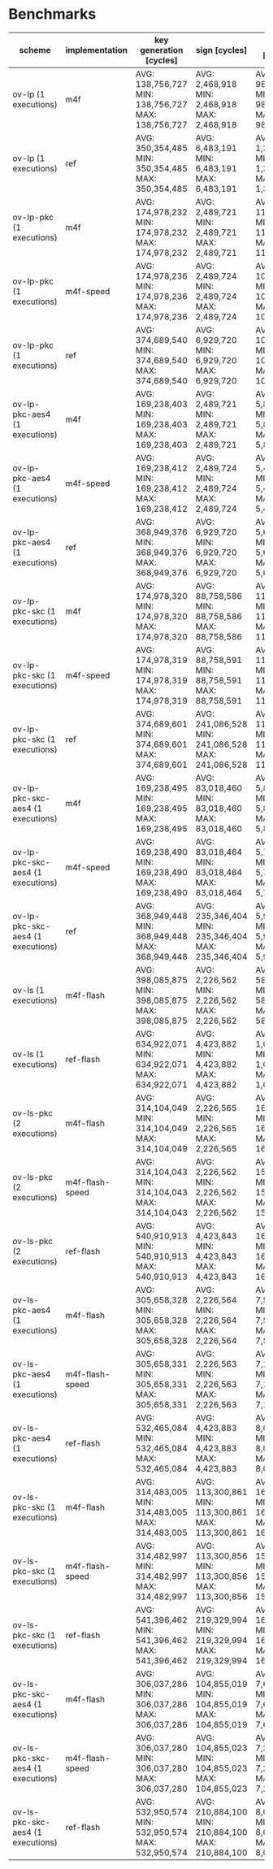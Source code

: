 # Benchmarks

| scheme | implementation | key generation [cycles] | sign [cycles] | verify [cycles] |
| ------ | -------------- | ----------------------- | ------------- | --------------- |
| ov-Ip (1 executions) | m4f | AVG: 138,756,727 <br /> MIN: 138,756,727 <br /> MAX: 138,756,727 | AVG: 2,468,918 <br /> MIN: 2,468,918 <br /> MAX: 2,468,918 | AVG: 982,855 <br /> MIN: 982,855 <br /> MAX: 982,855 |
| ov-Ip (1 executions) | ref | AVG: 350,354,485 <br /> MIN: 350,354,485 <br /> MAX: 350,354,485 | AVG: 6,483,191 <br /> MIN: 6,483,191 <br /> MAX: 6,483,191 | AVG: 1,303,276 <br /> MIN: 1,303,276 <br /> MAX: 1,303,276 |
| ov-Ip-pkc (1 executions) | m4f | AVG: 174,978,232 <br /> MIN: 174,978,232 <br /> MAX: 174,978,232 | AVG: 2,489,721 <br /> MIN: 2,489,721 <br /> MAX: 2,489,721 | AVG: 11,552,193 <br /> MIN: 11,552,193 <br /> MAX: 11,552,193 |
| ov-Ip-pkc (1 executions) | m4f-speed | AVG: 174,978,236 <br /> MIN: 174,978,236 <br /> MAX: 174,978,236 | AVG: 2,489,724 <br /> MIN: 2,489,724 <br /> MAX: 2,489,724 | AVG: 10,717,734 <br /> MIN: 10,717,734 <br /> MAX: 10,717,734 |
| ov-Ip-pkc (1 executions) | ref | AVG: 374,689,540 <br /> MIN: 374,689,540 <br /> MAX: 374,689,540 | AVG: 6,929,720 <br /> MIN: 6,929,720 <br /> MAX: 6,929,720 | AVG: 10,947,347 <br /> MIN: 10,947,347 <br /> MAX: 10,947,347 |
| ov-Ip-pkc-aes4 (1 executions) | m4f | AVG: 169,238,403 <br /> MIN: 169,238,403 <br /> MAX: 169,238,403 | AVG: 2,489,721 <br /> MIN: 2,489,721 <br /> MAX: 2,489,721 | AVG: 5,805,033 <br /> MIN: 5,805,033 <br /> MAX: 5,805,033 |
| ov-Ip-pkc-aes4 (1 executions) | m4f-speed | AVG: 169,238,412 <br /> MIN: 169,238,412 <br /> MAX: 169,238,412 | AVG: 2,489,724 <br /> MIN: 2,489,724 <br /> MAX: 2,489,724 | AVG: 5,420,704 <br /> MIN: 5,420,704 <br /> MAX: 5,420,704 |
| ov-Ip-pkc-aes4 (1 executions) | ref | AVG: 368,949,376 <br /> MIN: 368,949,376 <br /> MAX: 368,949,376 | AVG: 6,929,720 <br /> MIN: 6,929,720 <br /> MAX: 6,929,720 | AVG: 5,647,658 <br /> MIN: 5,647,658 <br /> MAX: 5,647,658 |
| ov-Ip-pkc-skc (1 executions) | m4f | AVG: 174,978,320 <br /> MIN: 174,978,320 <br /> MAX: 174,978,320 | AVG: 88,758,586 <br /> MIN: 88,758,586 <br /> MAX: 88,758,586 | AVG: 11,552,190 <br /> MIN: 11,552,190 <br /> MAX: 11,552,190 |
| ov-Ip-pkc-skc (1 executions) | m4f-speed | AVG: 174,978,319 <br /> MIN: 174,978,319 <br /> MAX: 174,978,319 | AVG: 88,758,591 <br /> MIN: 88,758,591 <br /> MAX: 88,758,591 | AVG: 11,480,163 <br /> MIN: 11,480,163 <br /> MAX: 11,480,163 |
| ov-Ip-pkc-skc (1 executions) | ref | AVG: 374,689,601 <br /> MIN: 374,689,601 <br /> MAX: 374,689,601 | AVG: 241,086,528 <br /> MIN: 241,086,528 <br /> MAX: 241,086,528 | AVG: 11,649,612 <br /> MIN: 11,649,612 <br /> MAX: 11,649,612 |
| ov-Ip-pkc-skc-aes4 (1 executions) | m4f | AVG: 169,238,495 <br /> MIN: 169,238,495 <br /> MAX: 169,238,495 | AVG: 83,018,460 <br /> MIN: 83,018,460 <br /> MAX: 83,018,460 | AVG: 5,805,030 <br /> MIN: 5,805,030 <br /> MAX: 5,805,030 |
| ov-Ip-pkc-skc-aes4 (1 executions) | m4f-speed | AVG: 169,238,490 <br /> MIN: 169,238,490 <br /> MAX: 169,238,490 | AVG: 83,018,464 <br /> MIN: 83,018,464 <br /> MAX: 83,018,464 | AVG: 5,740,051 <br /> MIN: 5,740,051 <br /> MAX: 5,740,051 |
| ov-Ip-pkc-skc-aes4 (1 executions) | ref | AVG: 368,949,448 <br /> MIN: 368,949,448 <br /> MAX: 368,949,448 | AVG: 235,346,404 <br /> MIN: 235,346,404 <br /> MAX: 235,346,404 | AVG: 5,909,500 <br /> MIN: 5,909,500 <br /> MAX: 5,909,500 |
| ov-Is (1 executions) | m4f-flash | AVG: 398,085,875 <br /> MIN: 398,085,875 <br /> MAX: 398,085,875 | AVG: 2,226,562 <br /> MIN: 2,226,562 <br /> MAX: 2,226,562 | AVG: 586,054 <br /> MIN: 586,054 <br /> MAX: 586,054 |
| ov-Is (1 executions) | ref-flash | AVG: 634,922,071 <br /> MIN: 634,922,071 <br /> MAX: 634,922,071 | AVG: 4,423,882 <br /> MIN: 4,423,882 <br /> MAX: 4,423,882 | AVG: 1,004,794 <br /> MIN: 1,004,794 <br /> MAX: 1,004,794 |
| ov-Is-pkc (2 executions) | m4f-flash | AVG: 314,104,049 <br /> MIN: 314,104,049 <br /> MAX: 314,104,049 | AVG: 2,226,565 <br /> MIN: 2,226,565 <br /> MAX: 2,226,565 | AVG: 16,054,197 <br /> MIN: 16,042,922 <br /> MAX: 16,065,472 |
| ov-Is-pkc (2 executions) | m4f-flash-speed | AVG: 314,104,043 <br /> MIN: 314,104,043 <br /> MAX: 314,104,043 | AVG: 2,226,562 <br /> MIN: 2,226,562 <br /> MAX: 2,226,562 | AVG: 15,242,631 <br /> MIN: 15,124,717 <br /> MAX: 15,360,546 |
| ov-Is-pkc (2 executions) | ref-flash | AVG: 540,910,913 <br /> MIN: 540,910,913 <br /> MAX: 540,910,913 | AVG: 4,423,843 <br /> MIN: 4,423,843 <br /> MAX: 4,423,843 | AVG: 16,473,413 <br /> MIN: 16,450,266 <br /> MAX: 16,496,560 |
| ov-Is-pkc-aes4 (1 executions) | m4f-flash | AVG: 305,658,328 <br /> MIN: 305,658,328 <br /> MAX: 305,658,328 | AVG: 2,226,564 <br /> MIN: 2,226,564 <br /> MAX: 2,226,564 | AVG: 7,586,520 <br /> MIN: 7,586,520 <br /> MAX: 7,586,520 |
| ov-Is-pkc-aes4 (1 executions) | m4f-flash-speed | AVG: 305,658,331 <br /> MIN: 305,658,331 <br /> MAX: 305,658,331 | AVG: 2,226,563 <br /> MIN: 2,226,563 <br /> MAX: 2,226,563 | AVG: 7,171,653 <br /> MIN: 7,171,653 <br /> MAX: 7,171,653 |
| ov-Is-pkc-aes4 (1 executions) | ref-flash | AVG: 532,465,084 <br /> MIN: 532,465,084 <br /> MAX: 532,465,084 | AVG: 4,423,883 <br /> MIN: 4,423,883 <br /> MAX: 4,423,883 | AVG: 8,065,387 <br /> MIN: 8,065,387 <br /> MAX: 8,065,387 |
| ov-Is-pkc-skc (1 executions) | m4f-flash | AVG: 314,483,005 <br /> MIN: 314,483,005 <br /> MAX: 314,483,005 | AVG: 113,300,861 <br /> MIN: 113,300,861 <br /> MAX: 113,300,861 | AVG: 16,030,733 <br /> MIN: 16,030,733 <br /> MAX: 16,030,733 |
| ov-Is-pkc-skc (1 executions) | m4f-flash-speed | AVG: 314,482,997 <br /> MIN: 314,482,997 <br /> MAX: 314,482,997 | AVG: 113,300,856 <br /> MIN: 113,300,856 <br /> MAX: 113,300,856 | AVG: 15,120,948 <br /> MIN: 15,120,948 <br /> MAX: 15,120,948 |
| ov-Is-pkc-skc (1 executions) | ref-flash | AVG: 541,396,462 <br /> MIN: 541,396,462 <br /> MAX: 541,396,462 | AVG: 219,329,994 <br /> MIN: 219,329,994 <br /> MAX: 219,329,994 | AVG: 16,466,884 <br /> MIN: 16,466,884 <br /> MAX: 16,466,884 |
| ov-Is-pkc-skc-aes4 (1 executions) | m4f-flash | AVG: 306,037,286 <br /> MIN: 306,037,286 <br /> MAX: 306,037,286 | AVG: 104,855,019 <br /> MIN: 104,855,019 <br /> MAX: 104,855,019 | AVG: 7,602,522 <br /> MIN: 7,602,522 <br /> MAX: 7,602,522 |
| ov-Is-pkc-skc-aes4 (1 executions) | m4f-flash-speed | AVG: 306,037,280 <br /> MIN: 306,037,280 <br /> MAX: 306,037,280 | AVG: 104,855,023 <br /> MIN: 104,855,023 <br /> MAX: 104,855,023 | AVG: 7,206,893 <br /> MIN: 7,206,893 <br /> MAX: 7,206,893 |
| ov-Is-pkc-skc-aes4 (1 executions) | ref-flash | AVG: 532,950,574 <br /> MIN: 532,950,574 <br /> MAX: 532,950,574 | AVG: 210,884,100 <br /> MIN: 210,884,100 <br /> MAX: 210,884,100 | AVG: 8,030,724 <br /> MIN: 8,030,724 <br /> MAX: 8,030,724 |
